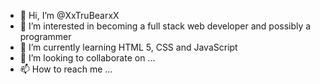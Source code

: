- 👋 Hi, I’m @XxTruBearxX
- 👀 I’m interested in becoming a full stack web developer and possibly a programmer
- 🌱 I’m currently learning HTML 5, CSS and JavaScript
- 💞️ I’m looking to collaborate on ...
- 📫 How to reach me ...

<!---
XxTruBearxX/XxTruBearxX is a ✨ special ✨ repository because its `README.md` (this file) appears on your GitHub profile.
You can click the Preview link to take a look at your changes.
--->
